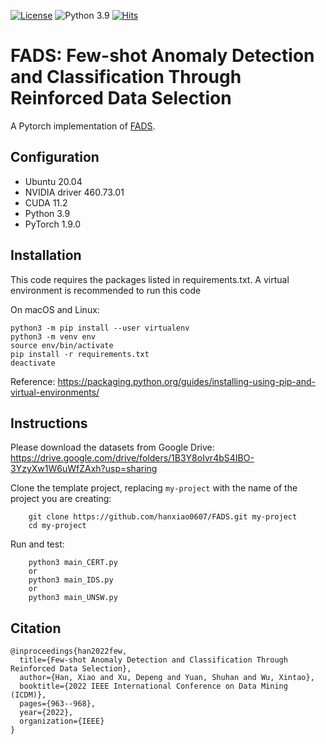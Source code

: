 [![License](https://img.shields.io/badge/License-MIT-red.svg)](https://github.com/hanxiao0607/FADS/blob/master/LICENSE)
![Python 3.9](https://img.shields.io/badge/python-3.9-blue.svg)
[![Hits](https://hits.seeyoufarm.com/api/count/incr/badge.svg?url=https%3A%2F%2Fgithub.com%2Fhanxiao0607%2FFADS&count_bg=%2379C83D&title_bg=%23555555&icon=&icon_color=%23E7E7E7&title=hits&edge_flat=false)](https://hits.seeyoufarm.com)

# FADS: Few-shot Anomaly Detection and Classification Through Reinforced Data Selection
A Pytorch implementation of [FADS]().

## Configuration
- Ubuntu 20.04
- NVIDIA driver 460.73.01 
- CUDA 11.2
- Python 3.9
- PyTorch 1.9.0

## Installation
This code requires the packages listed in requirements.txt.
A virtual environment is recommended to run this code

On macOS and Linux:  
```
python3 -m pip install --user virtualenv
python3 -m venv env
source env/bin/activate
pip install -r requirements.txt
deactivate
```
Reference: https://packaging.python.org/guides/installing-using-pip-and-virtual-environments/

## Instructions

Please download the datasets from Google Drive: https://drive.google.com/drive/folders/1B3Y8oIvr4bS4IBO-3YzyXw1W6uWfZAxh?usp=sharing

Clone the template project, replacing ``my-project`` with the name of the project you are creating:

        git clone https://github.com/hanxiao0607/FADS.git my-project
        cd my-project

Run and test:

        python3 main_CERT.py
        or
        python3 main_IDS.py
        or
        python3 main_UNSW.py

## Citation
```
@inproceedings{han2022few,
  title={Few-shot Anomaly Detection and Classification Through Reinforced Data Selection},
  author={Han, Xiao and Xu, Depeng and Yuan, Shuhan and Wu, Xintao},
  booktitle={2022 IEEE International Conference on Data Mining (ICDM)},
  pages={963--968},
  year={2022},
  organization={IEEE}
}
```
